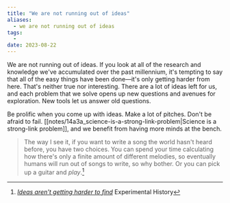 ```yaml
---
title: "We are not running out of ideas"
aliases:
  - we are not running out of ideas
tags:
  - 
date: 2023-08-22
---
```


We are not running out of ideas. If you look at all of the research and knowledge we've accumulated over the past millennium, it's tempting to say that all of the easy things have been done—it's only getting harder from here. That's neither true nor interesting. There are a lot of ideas left for us, and each problem that we solve opens up new questions and avenues for exploration. New tools let us answer old questions.

Be prolific when you come up with ideas. Make a lot of pitches. Don't be afraid to fail. [[notes/14a3a_science-is-a-strong-link-problem|Science is a strong-link problem]], and we benefit from having more minds at the bench.

> The way I see it, if you want to write a song the world hasn't heard before, you have two choices. You can spend your time calculating how there's only a finite amount of different melodies, so eventually humans will run out of songs to write, so why bother. Or you can pick up a guitar and _play_.[^1]

[^1]: _[Ideas aren't getting harder to find](https://www.experimental-history.com/p/ideas-arent-getting-harder-to-find)_ Experimental History